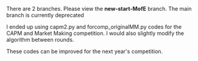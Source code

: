 There are 2 branches. Please view the **new-start-MofE** branch. The main branch is currently deprecated

I ended up using capm2.py and forcomp_originalMM.py codes for the CAPM and Market Making competition. I would also slightly modify the algorithm between rounds.

These codes can be improved for the next year's competition.
